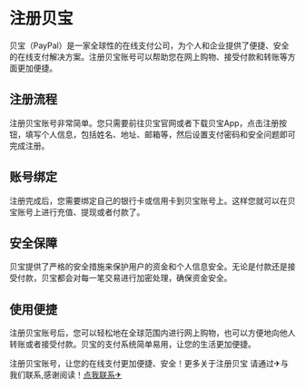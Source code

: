 # 注册贝宝

贝宝（PayPal）是一家全球性的在线支付公司，为个人和企业提供了便捷、安全的在线支付解决方案。注册贝宝账号可以帮助您在网上购物、接受付款和转账等方面更加便捷。

## 注册流程

注册贝宝账号非常简单。您只需要前往贝宝官网或者下载贝宝App，点击注册按钮，填写个人信息，包括姓名、地址、邮箱等，然后设置支付密码和安全问题即可完成注册。

## 账号绑定

注册完成后，您需要绑定自己的银行卡或信用卡到贝宝账号上。这样您就可以在贝宝账号上进行充值、提现或者付款了。

## 安全保障

贝宝提供了严格的安全措施来保护用户的资金和个人信息安全。无论是付款还是接受付款，贝宝都会对每一笔交易进行加密处理，确保资金安全。

## 使用便捷

注册贝宝账号后，您可以轻松地在全球范围内进行网上购物，也可以方便地向他人转账或者接受付款。贝宝的支付系统简单易用，让您的生活更加便捷。

注册贝宝账号，让您的在线支付更加便捷、安全！更多关于注册贝宝 请通过✈与我们联系,感谢阅读！[点我联系✈](https://www.k02.cc)